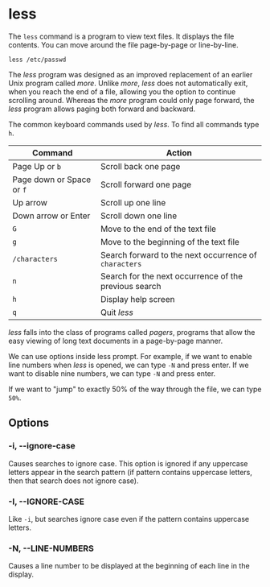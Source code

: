 # less

The `less` command is a program to view text files. It displays the file contents. You
can move around the file page-by-page or line-by-line.

```shell
less /etc/passwd
```

The *less* program was designed as an improved replacement of an earlier Unix program
called *more*. Unlike *more*, *less* does not automatically exit, when you reach the end
of a file, allowing you the option to continue scrolling around. Whereas the *more*
program could only page forward, the *less* program allows paging both forward and
backward.

The common keyboard commands used by *less*. To find all commands type `h`.

| Command                   | Action |
|---------------------------|--------|
| Page Up or `b`            | Scroll back one page |
| Page down or Space or `f` | Scroll forward one page |
| Up arrow                  | Scroll up one line |
| Down arrow or Enter       | Scroll down one line |
| `G`                       | Move to the end of the text file |
| `g`                       | Move to the beginning of the text file |
| `/characters`             | Search forward to the next occurrence of `characters` |
| `n`                       | Search for the next occurrence of the previous search |
| `h`                       | Display help screen |
| `q`                       | Quit *less* |

*less* falls into the class of programs called *pagers*, programs that allow the easy
viewing of long text documents in a page-by-page manner.

We can use options inside less prompt. For example, if we want to enable line numbers
when *less* is opened, we can type `-N` and press enter. If we want to disable nine
numbers, we can type `-N` and press enter.

If we want to "jump" to exactly 50% of the way through the file, we can type `50%`.

## Options

### -i, --ignore-case

Causes searches to ignore case. This option is ignored if any uppercase letters appear
in the search pattern (if pattern contains uppercase letters, then that search does not
ignore case).

### -I, --IGNORE-CASE

Like `-i`, but searches ignore case even if the pattern contains uppercase letters.

### -N, --LINE-NUMBERS

Causes a line number to be displayed at the beginning of each line in the display.
